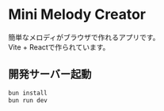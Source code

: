 # Mini Melody Creator

簡単なメロディがブラウザで作れるアプリです。  
Vite + Reactで作られています。


## 開発サーバー起動

```sh
bun install
bun run dev
```
